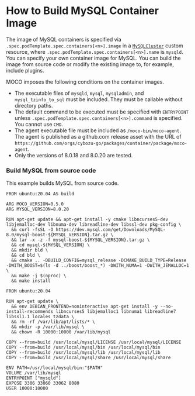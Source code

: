 How to Build MySQL Container Image
==================================

The image of MySQL containers is specified via `.spec.podTemplate.spec.containers[<n>].image` in a [`MySQLCluster`](crd_mysql_cluster.md) custom resource, where `.spec.podTemplate.spec.containers[<n>].name` is `mysqld`.
You can specify your own container image for MySQL.
You can build the image from source code or modify the existing image to, for example, include plugins.

MOCO imposes the following conditions on the container images.

* The executable files of `mysqld`, `mysql`, `mysqladmin`, and `mysql_tzinfo_to_sql` must be included.
  They must be callable without directory paths.
* The default command to be executed must be specified with `ENTRYPOINT` unless `.spec.podTemplate.spec.containers[<n>].command` is specified.
  You cannot use `CMD`.
* The agent executable file must be included as `/moco-bin/moco-agent`.
  The agent is published as a github.com release asset with the URL of `https://github.com/orgs/cybozu-go/packages/container/package/moco-agent`.
* Only the versions of 8.0.18 and 8.0.20 are tested.

### Build MySQL from source code

This example builds MySQL from source code.

```
FROM ubuntu:20.04 AS build

ARG MOCO_VERSION=0.5.0
ARG MYSQL_VERSION=8.0.20

RUN apt-get update && apt-get install -y cmake libncurses5-dev libjemalloc-dev libnuma-dev libreadline-dev libssl-dev pkg-config \
  && curl -fsSL -O https://dev.mysql.com/get/Downloads/MySQL-8.0/mysql-boost-${MYSQL_VERSION}.tar.gz \
  && tar -x -z -f mysql-boost-${MYSQL_VERSION}.tar.gz \
  && cd mysql-${MYSQL_VERSION} \
  && mkdir bld \
  && cd bld \
  && cmake .. -DBUILD_CONFIG=mysql_release -DCMAKE_BUILD_TYPE=Release -DWITH_BOOST=$(ls -d ../boost/boost_*) -DWITH_NUMA=1 -DWITH_JEMALLOC=1 \
  && make -j $(nproc) \
  && make install

FROM ubuntu:20.04

RUN apt-get update \
  && env DEBIAN_FRONTEND=noninteractive apt-get install -y --no-install-recommends libncurses5 libjemalloc1 libnuma1 libreadline7 libssl1.1 locales tzdata \
  && rm -rf /var/lib/apt/lists/* \
  && mkdir -p /var/lib/mysql \
  && chown -R 10000:10000 /var/lib/mysql

COPY --from=build /usr/local/mysql/LICENSE /usr/local/mysql/LICENSE
COPY --from=build /usr/local/mysql/bin /usr/local/mysql/bin
COPY --from=build /usr/local/mysql/lib /usr/local/mysql/lib
COPY --from=build /usr/local/mysql/share /usr/local/mysql/share

ENV PATH=/usr/local/mysql/bin:"$PATH"
VOLUME /var/lib/mysql
ENTRYPOINT ["mysqld"]
EXPOSE 3306 33060 33062 8080
USER 10000:10000
```
